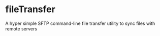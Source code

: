 # fileTransfer
A hyper simple SFTP command-line file transfer utility to sync files with remote servers
